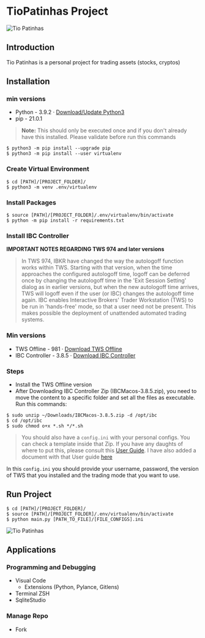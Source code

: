 # TioPatinhas Project

![Tio Patinhas](https://media.giphy.com/media/gQdejV5BBChHi/giphy.gif)

## Introduction
Tio Patinhas is a personal project for trading assets (stocks, cryptos)

## Installation
### min versions
* Python - 3.9.2 · [Download/Update Python3](https://www.python.org/downloads/)
* pip - 21.0.1

>**Note:** This should only be executed once and if you don't already have this installed. Please validate before run this commands

``` 
$ python3 -m pip install --upgrade pip 
$ python3 -m pip install --user virtualenv
```

### Create Virtual Environment
```
$ cd [PATH]/[PROJECT_FOLDER]/
$ python3 -m venv .env/virtualenv
```

### Install Packages
```
$ source [PATH]/[PROJECT_FOLDER]/.env/virtualenv/bin/activate
$ python -m pip install -r requirements.txt
```

### Install IBC Controller
**IMPORTANT NOTES REGARDING TWS 974 and later versions**
>
>In TWS 974, IBKR have changed the way the autologoff function works within TWS. Starting with that version, when the time approaches the configured autologoff time, logoff can be deferred once by changing the autologoff time in the 'Exit Session Setting' dialog as in earlier versions, but when the new autologoff time arrives, TWS will logoff even if the user (or IBC) changes the autologoff time again.
> IBC enables Interactive Brokers' Trader Workstation (TWS) to be run in 'hands-free' mode, so that a user need not be present. This makes possible the deployment of unattended automated trading systems.
### Min versions
* TWS Offline - 981 · [Download TWS Offline](https://www.interactivebrokers.com/en/index.php?f=14099#tws-software)
* IBC Controller - 3.8.5 · [Download IBC Controller](https://github.com/IbcAlpha/IBC/releases/tag/3.8.5)

### Steps
* Install the TWS Offline version
* After Downloading IBC Controller Zip (IBCMacos-3.8.5.zip), you need to move the content to a specific folder and set all the files as executable. 
Run this commands:
```
$ sudo unzip ~/Downloads/IBCMacos-3.8.5.zip -d /opt/ibc
$ cd /opt/ibc
$ sudo chmod o+x *.sh */*.sh
```

>You should also have a `config.ini` with your personal configs. You can check a template inside that Zip.
If you have any daughts of where to put this, please consult this [User Guide](https://github.com/IbcAlpha/IBC/blob/master/userguide.md#getting-started). 
I have also added a document with that User guide [here](https://github.com/pedrosilva88/TioPatinhasProject/blob/master/Documents/IBCUserGuide.pdf)

In this `config.ini` you should provide your username, password, the version of TWS that you installed and the trading mode that you want to use.

## Run Project
```
$ cd [PATH]/[PROJECT_FOLDER]/
$ source [PATH]/[PROJECT_FOLDER]/.env/virtualenv/bin/activate
$ python main.py [PATH_TO_FILE]/[FILE_CONFIGS].ini
```
![Tio Patinhas](https://media.giphy.com/media/qzeCF4ymrgFXy/giphy.gif)

## Applications
### Programming and Debugging
- Visual Code
    - Extensions (Python, Pylance, Gitlens)
- Terminal ZSH
- SqliteStudio

### Manage Repo
- Fork